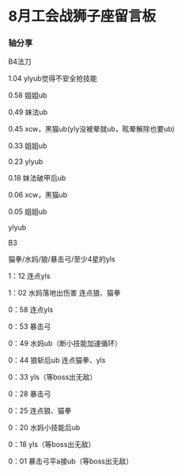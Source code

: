 # 8月工会战狮子座留言板

### 轴分享

B4法刀

1.04 ylyub觉得不安全抢技能

0.58 姐姐ub

0.49 妹法ub

0.45 xcw，黑猫ub(yly没被晕就ub，眩晕解除也要ub)

0.33 姐姐ub

0.23 ylyub

0.18 妹法破甲后ub

0.06 xcw，黑猫ub

0.05 姐姐ub

ylyub

B3

猫拳/水妈/狼/暴击弓/至少4星的yls

1：12 连点yls

1：02 水妈落地出伤害 连点狼、猫拳

0：58 连点yls

0：53 暴击弓

0：49 水妈ub（断小技能加速循环）

0：44 狼斩后ub 连点猫拳、yls

0：33 yls（等boss出无敌）

0：28 暴击弓

0：25 连点狼、猫拳

0：20 水妈小技能后ub

0：18 yls（等boss出无敌）

0：01 暴击弓平a接ub（等boss出无敌）
